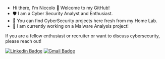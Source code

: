 - Hi there, I'm Niccolo 👋 Welcome to my GitHub!
- 🛡️ I am a Cyber Security Analyst and Enthusiast.
- 🧪 You can find CyberSecurity projects here fresh from my Home Lab.
- 🦠 I am currently working on a Malware Analysis project!

If you are a fellow enthusiast or recruiter or want to discuss cybersecurity, please reach out!

[![Linkedin Badge](https://img.shields.io/badge/-niccoloarboleda-blue?style=flat-square&logo=Linkedin&logoColor=white&link=https://www.linkedin.com/in/niccoloa/)](https://www.linkedin.com/in/niccoloa/)
[![Gmail Badge](https://img.shields.io/badge/-niccoloarboleda@gmail.com-c14438?style=flat-square&logo=Gmail&logoColor=white&link=mailto:niccoloarboleda@gmail.com)](mailto:niccoloarboleda@gmail.com)
